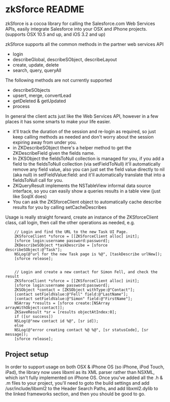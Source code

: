 # zkSforce README

zkSforce is a cocoa library for calling the Salesforce.com Web Services APIs, easily integrate Salesforce into your OSX and iPhone projects. (supports OSX 10.5 and up, and iOS 3.2 and up)

zkSforce supports all the common methods in the partner web services API
 * login
 * describeGlobal, describeSObject, describeLayout
 * create, update, delete
 * search, query, queryAll

The following methods are not currently supported
 * describeSObjects
 * upsert, merge, convertLead
 * getDeleted & getUpdated
 * process

In general the client acts just like the Web Services API, however in a few places it has some smarts to make your life easier.
 * it'll track the duration of the session and re-login as required, so just keep calling methods as needed and don't worry about the session expiring away from under you.
 * in ZKDescribeSObject there's a helper method to get the ZKDescribeField given the fields name.
 * In ZKSObject the fieldsToNull collection is managed for you, if you add a field to the fieldsToNull collection (via setFieldToNull) it'll automatically remove any field value, also you can just set the field value directly to nil (aka null) in setFieldValue:field: and it'll automatically translate that into a fieldsToNull call for you.
 * ZKQueryResult implements the NSTableView informal data source interface, so you can easily show a queries results in a table view (just like SoqlX does)
 * You can ask the ZKSforceClient object to automatically cache describe results for you by calling setCacheDescribes


Usage is really straight forward, create an instance of the ZKSforceClient class, call login, then call the other operations as needed, e.g.

        // Login and find the URL to the new Task UI Page.
        ZKSforceClient *sforce = [[ZKSforceClient alloc] init];
        [sforce login:username password:password];
        ZKDescribeSObject *taskDescribe = [sforce describeSObject:@"Task"];
        NSLog(@"url for the new Task page is %@", [taskDescribe urlNew]);	
        [sforce release];


        // Login and create a new contact for Simon Fell, and check the result
        ZKSforceClient *sforce = [[ZKSforceClient alloc] init];
        [sforce login:username password:password];
        ZKSObject *contact = [ZKSObject withType:@"Contact"];
        [contact setFieldValue:@"Fell" field:@"LastName"];
        [contact setFieldValue:@"Simon" field:@"FirstName"];
        NSArray *results = [sforce create:[NSArray arrayWithObject:contact]];
        ZKSaveResult *sr = [results objectAtIndex:0];
        if ([sr success])
	    NSLog(@"new contact id %@", [sr id]);
        else
	    NSLog(@"error creating contact %@ %@", [sr statusCode], [sr message]);
        [sforce release];


## Project setup

In order to support usage on both OSX & iPhone OS (so iPhone, iPod Touch, iPad), the library now uses libxml as its XML parser rather than NSXML, which isn't fully implemented on iPhone OS. Once you've added all the .h & .m files to your project, you'll need to goto the build settings and add /usr/include/libxml2 to the Header Search Paths, and add libxml2.dylib to the linked frameworks section, and then you should be good to go.